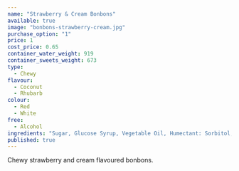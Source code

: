 ```yaml
---
name: "Strawberry & Cream Bonbons"
available: true
image: "bonbons-strawberry-cream.jpg"
purchase_option: "1"
price: 1
cost_price: 0.65
container_water_weight: 919
container_sweets_weight: 673
type:
  - Chewy
flavour:
  - Coconut
  - Rhubarb
colour:
  - Red
  - White
free:
  - Alcohol
ingredients: "Sugar, Glucose Syrup, Vegetable Oil, Humectant: Sorbitol, Pork Gelatine, Citric Acid, Dextrose, Flavourings, Colour: E120, Emulisifier: Soya Lecithin"
published: true
---
```

Chewy strawberry and cream flavoured bonbons.
